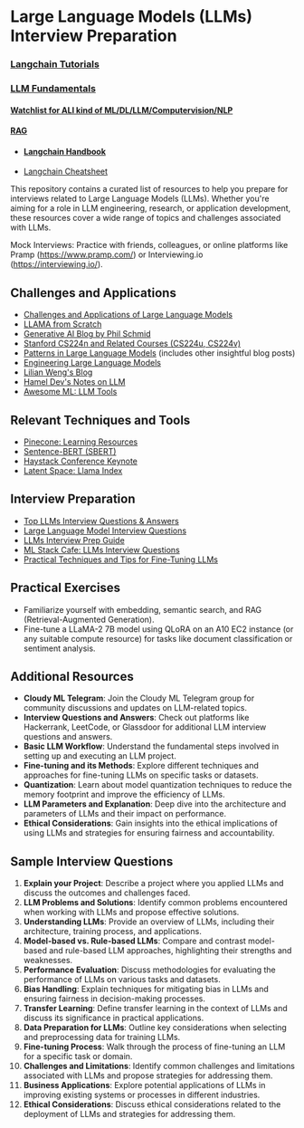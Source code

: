 # Large Language Models (LLMs) Interview Preparation

### [Langchain Tutorials](https://python.langchain.com/docs/additional_resources/tutorials)
### [LLM Fundamentals](https://aman.ai/primers/ai/)
#### [Watchlist for ALl kind of ML/DL/LLM/Computervision/NLP](https://aman.ai/watch/)
#### [RAG](https://aman.ai/primers/ai/RAG/)
- #### [Langchain Handbook](https://www.pinecone.io/learn/langchain/)
-  [Langchain Cheatsheet](https://pub.towardsai.net/langchain-cheatsheet-all-secrets-on-a-single-page-8be26b721cde)

This repository contains a curated list of resources to help you prepare for interviews related to Large Language Models (LLMs). Whether you're aiming for a role in LLM engineering, research, or application development, these resources cover a wide range of topics and challenges associated with LLMs.


Mock Interviews: Practice with friends, colleagues, or online platforms like Pramp (https://www.pramp.com/) or Interviewing.io (https://interviewing.io/).

## Challenges and Applications

- [Challenges and Applications of Large Language Models](https://rentry.org/llm-training)
- [LLAMA from Scratch](https://github.com/bkitano/llama-from-scratch)
- [Generative AI Blog by Phil Schmid](https://www.philschmid.de/tags/generativeai)
- [Stanford CS224n and Related Courses (CS224u, CS224v)](https://web.stanford.edu/class/cs224n/)
- [Patterns in Large Language Models](https://eugeneyan.com/writing/llm-patterns/) (includes other insightful blog posts)
- [Engineering Large Language Models](https://huyenchip.com/2023/04/11/llm-engineering.html)
- [Lilian Weng's Blog](https://lilianweng.github.io)
- [Hamel Dev's Notes on LLM](https://hamel.dev/notes/llm)
- [Awesome ML: LLM Tools](https://github.com/underlines/awesome-ml/blob/master/llm-tools.md)

## Relevant Techniques and Tools

- [Pinecone: Learning Resources](https://www.pinecone.io/learn/)
- [Sentence-BERT (SBERT)](https://www.sbert.net/)
- [Haystack Conference Keynote](https://haystackconf.com/us2023/keynote/)
- [Latent Space: Llama Index](https://www.latent.space/p/llamaindex#details)

## Interview Preparation

- [Top LLMs Interview Questions & Answers](https://levelup.gitconnected.com/top-large-language-models-llms-interview-questions-answers-d7b83f94c4e)
- [Large Language Model Interview Questions](https://www.freetimelearning.com/interview-questions/large-language-model-interview-questions.php?page=2)
- [LLMs Interview Prep Guide](https://github.com/Praveen76/LLMs-Interview-Prep-Guide/tree/main)
- [ML Stack Cafe: LLMs Interview Questions](https://www.mlstack.cafe/blog/large-language-models-llms-interview-questions)
- [Practical Techniques and Tips for Fine-Tuning LLMs](https://david010.medium.com/fine-tuning-llms-practical-techniques-and-helpful-tips-3a169cc62cca)

## Practical Exercises

- Familiarize yourself with embedding, semantic search, and RAG (Retrieval-Augmented Generation).
- Fine-tune a LLaMA-2 7B model using QLoRA on an A10 EC2 instance (or any suitable compute resource) for tasks like document classification or sentiment analysis.

## Additional Resources

- **Cloudy ML Telegram**: Join the Cloudy ML Telegram group for community discussions and updates on LLM-related topics.
- **Interview Questions and Answers**: Check out platforms like Hackerrank, LeetCode, or Glassdoor for additional LLM interview questions and answers.
- **Basic LLM Workflow**: Understand the fundamental steps involved in setting up and executing an LLM project.
- **Fine-tuning and its Methods**: Explore different techniques and approaches for fine-tuning LLMs on specific tasks or datasets.
- **Quantization**: Learn about model quantization techniques to reduce the memory footprint and improve the efficiency of LLMs.
- **LLM Parameters and Explanation**: Deep dive into the architecture and parameters of LLMs and their impact on performance.
- **Ethical Considerations**: Gain insights into the ethical implications of using LLMs and strategies for ensuring fairness and accountability.

## Sample Interview Questions

1. **Explain your Project**: Describe a project where you applied LLMs and discuss the outcomes and challenges faced.
2. **LLM Problems and Solutions**: Identify common problems encountered when working with LLMs and propose effective solutions.
3. **Understanding LLMs**: Provide an overview of LLMs, including their architecture, training process, and applications.
4. **Model-based vs. Rule-based LLMs**: Compare and contrast model-based and rule-based LLM approaches, highlighting their strengths and weaknesses.
5. **Performance Evaluation**: Discuss methodologies for evaluating the performance of LLMs on various tasks and datasets.
6. **Bias Handling**: Explain techniques for mitigating bias in LLMs and ensuring fairness in decision-making processes.
7. **Transfer Learning**: Define transfer learning in the context of LLMs and discuss its significance in practical applications.
8. **Data Preparation for LLMs**: Outline key considerations when selecting and preprocessing data for training LLMs.
9. **Fine-tuning Process**: Walk through the process of fine-tuning an LLM for a specific task or domain.
10. **Challenges and Limitations**: Identify common challenges and limitations associated with LLMs and propose strategies for addressing them.
11. **Business Applications**: Explore potential applications of LLMs in improving existing systems or processes in different industries.
12. **Ethical Considerations**: Discuss ethical considerations related to the deployment of LLMs and strategies for addressing them.
